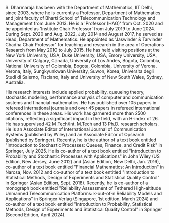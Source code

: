 S. Dharmaraja has been with the Department of Mathematics, IIT Delhi, since 2003, where he is currently a Professor, Department of Mathematics and joint faculty of Bharti School of Telecommunication Technology and Management from June 2013. He is a 'Professor (HAG)' from Oct. 2020 and he appointed as 'Institute Chair Professor' from July 2019 to June 2024. During Sept. 2020 and Aug. 2022, July 2014 and August 2017, he served as Head, Department of Mathematics. He appointed as 'Jaswinder & Tarvinder Chadha Chair Professor' for teaching and research in the area of Operations Research from May 2010 to July 2015. He has held visiting positions at the New York University, USA, Duke University, USA, Emory University, USA, University of Calgary, Canada, University of Los Andes, Bogota, Colombia, National University of Colombia, Bogota, Colombia, University of Verona, Verona, Italy, Sungkyunkwan University, Suwon, Korea, Universita degli Studi di Salerno, Fisciano, Italy and University of New South Wales, Sydney, Australia.

His research interests include applied probability, queueing theory, stochastic modeling, performance analysis of computer and communication systems and financial mathematics. He has published over 105 papers in refereed international journals and over 45 papers in refereed international conferences in these areas. His work has garnered more than 2500 citations, reflecting a significant impact in the field, with an H-index of 26. He has supervised 42 M.Tech/Int. M.Tech and 13 Ph.D. research scholars. He is an Associate Editor of International Journal of Communication Systems (published by Wiley) and an Associate Editor of Opsearch (published by Springer).  Recently, he is the author of a text book entitled "Introduction to Stochastic Processes: Queues, Finance, and Credit Risk" in Springer, July 2025. He is co-author of a text book entitled "Introduction to Probability and Stochastic Processes with Applications" in John Wiley (US Edition, New Jersey, June 2012) and (Asian Edition, New Delhi, Jan. 2016), co-author of a text book entitled "Financial Mathematics: An Introduction" in Narosa, Nov. 2012 and co-author of a text book entitled "Introduction to Statistical Methods, Design of Experiments and Statistical Quality Control" in Springer (Asian Edition, Sept. 2018). Recently, he is co-author of a monograph book entitled "Reliability Assessment of Tethered High-altitude Unmanned Telecommunication Platforms: k-out-of-n Reliability Models and Applications" in Springer Verlag (Singapore, 1st edition, March 2024) and co-author of a text book entitled "Introduction to Probability, Statistical Methods, Design of Experiments and Statistical Quality Control" in Springer (Second Edition, April 2024).
